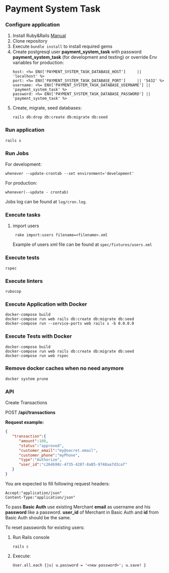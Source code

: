 # Payment System Task

### Configure application
1. Install Ruby&Rails [Manual](https://gorails.com/setup/ubuntu/22.04)
2. Clone repository
3. Execute ``bundle install`` to install required gems
4. Create postgresql user **payment_system_task** with password **payment_system_task** (for development and testing) or override Env variables for production:
   ````
   host: <%= ENV['PAYMENT_SYSTEM_TASK_DATABASE_HOST']     || 'localhost' %>
   port: <%= ENV['PAYMENT_SYSTEM_TASK_DATABASE_PORT']     || '5432' %>
   username: <%= ENV['PAYMENT_SYSTEM_TASK_DATABASE_USERNAME'] || 'payment_system_task' %>
   password: <%= ENV['PAYMENT_SYSTEM_TASK_DATABASE_PASSWORD'] || 'payment_system_task' %>
   ````
5. Create, migrate, seed databases:
   ````
   rails db:drop db:create db:migrate db:seed
   ````
### Run application
````
rails s
````

### Run Jobs
For development:
````
whenever --update-crontab --set environment='development'
````

For production:
````
whenever(--update - crontab)
````

Jobs log can be found at ``log/cron.log``.

### Execute tasks

1. import users
    ````
     rake import:users filename=<filename>.xml
    ````

    Example of users xml file can be found at ``spec/fixtures/users.xml``

### Execute tests
````
rspec
````

### Execute linters
````
rubocop
````

### Execute Application with Docker
```
docker-compose build
docker-compose run web rails db:create db:migrate db:seed
docker-compose run --service-ports web rails s -b 0.0.0.0
```

### Execute Tests with Docker
```
docker-compose build
docker-compose run web rails db:create db:migrate db:seed
docker-compose run web rspec
```

### Remove docker caches when no need anymore
```
docker system prune
```

### API

Create Transactions

   POST   **/api/transactions**

   **Request example:**
   ```json
   {
      "transaction":{
         "amount":100,
         "status":"approved",
         "customer_email":"my@secret.email",
         "customer_phone":"myPhone",
         "type":"Authorize",
         "user_id":"c264b98c-4735-4287-8a85-9748aa7d3caf"
      }
   }
   ```

   You are expected to fill following request headers:
   ```
   Accept:"application/json"
   Content-Type:"application/json"
   ```

   To pass **Basic Auth** use existing Merchant **email** as username and his **password** like a password.
   **user_id** of Merchant in Basic Auth and **id** from Basic Auth should be the same.

To reset passwords for existing users:
1. Run Rails console
   ```
   rails c
   ```
2. Execute:
   ```
   User.all.each {|u| u.password = '<new password>'; u.save! }
   ```
